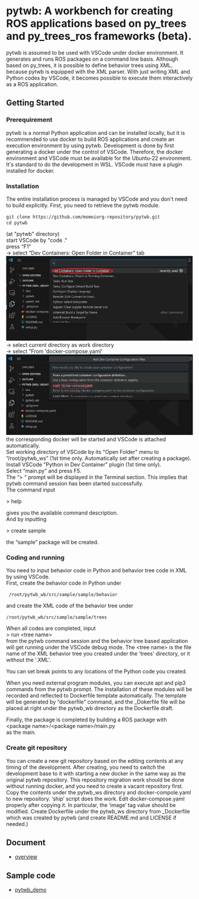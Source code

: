 # pytwb: A workbench for creating ROS applications based on py_trees and py_trees_ros frameworks (beta).
pytwb is assumed to be used with VSCode under docker environment. It generates and runs ROS packages on a command line basis. Although based on py_trees, it is possible to define behavior trees using XML, because pytwb is equipped with the XML parser.  With just writing XML and Python codes by VSCode, it becomes possible to execute them interactively as a ROS application.

## Getting Started
### Prerequirement
pytwb is a normal Python application and can be installed locally, but it is recommended to use docker to build ROS applications and create an execution environment by using pytwb. Development is done by first generating a docker under the control of VSCode. Therefore, the docker environment and VSCode must be available for the Ubuntu-22 environment. It's standard to do the development in WSL. VSCode must have a plugin installed for docker.

### Installation
The entire installation process is managed by VSCode and you don't need to build explicitly.
First, you need to retrieve the pytwb module.

```
git clone https://github.com/momoiorg-repository/pytwb.git
cd pytwb
```
(at "pytwb" directory)  
start VSCode by "code ."  
press “F1”  
 -> select “Dev Containers: Open Folder in Container” tab  
![Open Folder in Container](doc/resource/VSCode1.jpg)  
 -> select current directory as work directory  
 -> select “From ‘docker-compose.yaml’  
![Open Folder in Container](doc/resource/VSCode2.jpg)  
the corresponding docker will be started and VSCode is attached automatically.  
Set working directory of VSCode by its "Open Folder" menu to “/root/pytwb_ws”  (1st time only. Automatically set after creating a package).  
Install VSCode "Python in Dev Container" plugin (1st time only).  
Select “main.py” and press F5.  
The “> “ prompt will be displayed in the Terminal section.   This implies that pytwb command session has been started successfully.  
The command input  

\> help

gives you the available command description.  
And by inputting

\> create sample

the “sample” package will be created.

### Coding and running
You need to input behavior code in Python and behavior tree code in XML by using VSCode.    
First, create the behavior code in Python under  
```
 /root/pytwb_wb/src/sample/sample/behavior  
```
and create the XML code of the behavior tree under  
```
/root/pytwb_wb/src/sample/sample/trees
```

When all codes are completed, input  
\> run \<tree name\>  
from the pytwb command session and the behavior tree based application will get running under the VSCode debug mode.
The \<tree name\> is the file name of the XML behavior tree you created under the 'trees' directory, or it without the '.XML'.

You can set break points to any locations of the Python code you created.

When you need external program modules, you can execute apt and pip3 commands from the pytwb prompt.  The installation of these modules will be recorded and reflected to Dockerfile template automatically.  The template will be generated by “dockerfile” command, and the _Dokerfile file will be placed at right under the pytwb_wb directory as the Dockerfile draft.

Finally, the package is completed by building a ROS package with  
\<package name\>/\<package name\>/main.py  
as the main.

### Create git repository
You can create a new git repository based on the editing contents at any timing of the development.  After creating, you need to switch the development base to it with starting a new docker in the same way as the original pytwb repository.  This repository migration work should be done without running docker, and you need to create a vacant repository first.  Copy the contents under the pytwb_ws directory and docker-compole.yaml to new repository.  ‘ship’ script does the work.  Edit docker-compose.yaml properly after copying it.  In particular, the ‘image’ tag value should be modified.  Create Dockerfile under the pytwb_ws directory from _Dockerfile which was created by pytwb (and create README.md and LICENSE if needed.)

## Document
- [overview](doc/overview.md)
## Sample code
- [pytwb_demo](https://github.com/momoiorg-repository/pytwb_demo)
